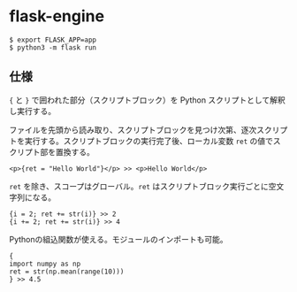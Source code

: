 # flask-engine

```
$ export FLASK_APP=app
$ python3 -m flask run
```

## 仕様

`{` と `}` で囲われた部分（スクリプトブロック）を Python スクリプトとして解釈し実行する。

ファイルを先頭から読み取り、スクリプトブロックを見つけ次第、逐次スクリプトを実行する。スクリプトブロックの実行完了後、ローカル変数 `ret` の値でスクリプト部を置換する。

```
<p>{ret = "Hello World"}</p> >> <p>Hello World</p>
```

`ret` を除き、スコープはグローバル。`ret` はスクリプトブロック実行ごとに空文字列になる。

```
{i = 2; ret += str(i)} >> 2
{i += 2; ret += str(i)} >> 4
```

Pythonの組込関数が使える。モジュールのインポートも可能。

```
{
import numpy as np
ret = str(np.mean(range(10)))
} >> 4.5
```
